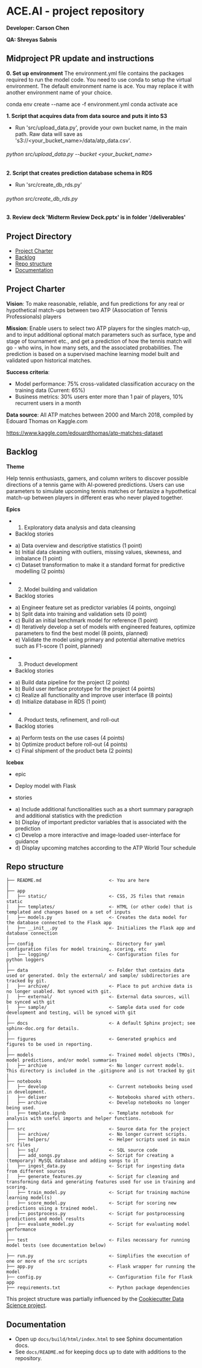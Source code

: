 # ACE.AI - project repository

**Developer: Carson Chen**

**QA: Shreyas Sabnis**

## Midproject PR update and instructions
**0. Set up environment**
The environment.yml file contains the packages required to run the model code. You need to use conda to setup the virtual environment. The default environment name is ace. You may replace it with another environment name of your choice.

conda env create --name ace -f environment.yml
conda activate ace

**1. Script that acquires data from data source and puts it into S3**
* Run 'src/upload_data.py', provide your own bucket name, in the main path. Raw data will save as 's3://<your_bucket_name>/data/atp_data.csv'.

###### python src/upload_data.py --bucket <your_bucket_name>

**2. Script that creates prediction database schema in RDS**
* Run 'src/create_db_rds.py'

###### python src/create_db_rds.py

**3. Review deck 'Midterm Review Deck.pptx' is in folder '/deliverables'**


## Project Directory
<!-- toc -->

- [Project Charter](#project-charter)
- [Backlog](#backlog)
- [Repo structure](#repo-structure)
- [Documentation](#documentation)

<!-- tocstop -->

## Project Charter 

**Vision**: To make reasonable, reliable, and fun predictions for any real or hypothetical match-ups between two ATP (Association of Tennis Professionals) players

**Mission**: Enable users to select two ATP players for the singles match-up, and to input additional optional match parameters such as surface, type and stage of tournament etc., and get a prediction of how the tennis match will go - who wins, in how many sets, and the associated probabilities. The prediction is based on a supervised machine learning model built and validated upon historical matches.

**Success criteria**:

* Model performance: 75% cross-validated classification accuracy on the training data (Current: 65%)
* Business metrics: 30% users enter more than 1 pair of players, 10% recurrent users in a month

**Data source**:
All ATP matches between 2000 and March 2018, compiled by Edouard Thomas on Kaggle.com

https://www.kaggle.com/edouardthomas/atp-matches-dataset

## Backlog

**Theme**

Help tennis enthusiasts, gamers, and column writers to discover possible directions of a tennis game with AI-powered predictions. Users can use parameters to simulate upcoming tennis matches or fantasize a hypothetical match-up between players in different eras who never played together.

**Epics**

* 1. Exploratory data analysis and data cleansing
* Backlog stories
- a) Data overview and descriptive statistics (1 point)
- b) Initial data cleaning with outliers, missing values, skewness, and imbalance (1 point)
- c) Dataset transformation to make it a standard format for predictive modelling (2 points) 

* 2. Model building and validation
* Backlog stories
- a) Engineer feature set as predictor variables (4 points, ongoing)
- b) Split data into training and validation sets (0 point)
- c) Build an initial benchmark model for reference (1 point)
- d) Iteratively develop a set of models with engineered features, optimize parameters to find the best model (8 points, planned)
- e) Validate the model using primary and potential alternative metrics such as F1-score (1 point, planned)

* 3. Product development
* Backlog stories
- a) Build data pipeline for the project (2 points)
- b) Build user iterface prototype for the project (4 points)
- c) Realize all functionality and improve user interface (8 points)
- d) Initialize database in RDS (1 point)

* 4. Product tests, refinement, and roll-out
* Backlog stories
- a) Perform tests on the use cases (4 points)
- b) Optimize product before roll-out (4 points)
- c) Final shipment of the product beta (2 points)

**Icebox**
* epic
- Deploy model with Flask

* stories
- a) Include additional functionalities such as a short summary paragraph and additional statistics with the prediction
- b) Display of important predictor variables that is associated with the prediction
- c) Develop a more interactive and image-loaded user-interface for guidance
- d) Display upcoming matches according to the ATP World Tour schedule

## Repo structure 

```
├── README.md                         <- You are here
│
├── app
│   ├── static/                       <- CSS, JS files that remain static 
│   ├── templates/                    <- HTML (or other code) that is templated and changes based on a set of inputs
│   ├── models.py                     <- Creates the data model for the database connected to the Flask app 
│   ├── __init__.py                   <- Initializes the Flask app and database connection
│
├── config                            <- Directory for yaml configuration files for model training, scoring, etc
│   ├── logging/                      <- Configuration files for python loggers
│
├── data                              <- Folder that contains data used or generated. Only the external/ and sample/ subdirectories are tracked by git. 
│   ├── archive/                      <- Place to put archive data is no longer usabled. Not synced with git. 
│   ├── external/                     <- External data sources, will be synced with git
│   ├── sample/                       <- Sample data used for code development and testing, will be synced with git
│
├── docs                              <- A default Sphinx project; see sphinx-doc.org for details.
│
├── figures                           <- Generated graphics and figures to be used in reporting.
│
├── models                            <- Trained model objects (TMOs), model predictions, and/or model summaries
│   ├── archive                       <- No longer current models. This directory is included in the .gitignore and is not tracked by git
│
├── notebooks
│   ├── develop                       <- Current notebooks being used in development.
│   ├── deliver                       <- Notebooks shared with others. 
│   ├── archive                       <- Develop notebooks no longer being used.
│   ├── template.ipynb                <- Template notebook for analysis with useful imports and helper functions. 
│
├── src                               <- Source data for the project 
│   ├── archive/                      <- No longer current scripts.
│   ├── helpers/                      <- Helper scripts used in main src files 
│   ├── sql/                          <- SQL source code
│   ├── add_songs.py                  <- Script for creating a (temporary) MySQL database and adding songs to it 
│   ├── ingest_data.py                <- Script for ingesting data from different sources 
│   ├── generate_features.py          <- Script for cleaning and transforming data and generating features used for use in training and scoring.
│   ├── train_model.py                <- Script for training machine learning model(s)
│   ├── score_model.py                <- Script for scoring new predictions using a trained model.
│   ├── postprocess.py                <- Script for postprocessing predictions and model results
│   ├── evaluate_model.py             <- Script for evaluating model performance 
│
├── test                              <- Files necessary for running model tests (see documentation below) 

├── run.py                            <- Simplifies the execution of one or more of the src scripts 
├── app.py                            <- Flask wrapper for running the model 
├── config.py                         <- Configuration file for Flask app
├── requirements.txt                  <- Python package dependencies 
```
This project structure was partially influenced by the [Cookiecutter Data Science project](https://drivendata.github.io/cookiecutter-data-science/).

## Documentation
 
* Open up `docs/build/html/index.html` to see Sphinx documentation docs. 
* See `docs/README.md` for keeping docs up to date with additions to the repository.

